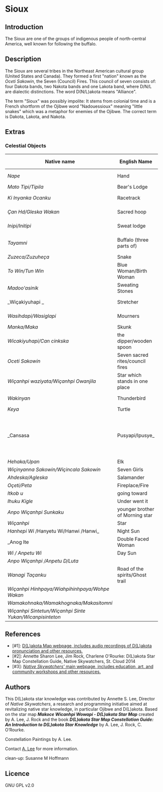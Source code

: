 # Sioux

## Introduction

The Sioux are one of the groups of indigenous people of north-central America,
well known for following the buffalo.

## Description

The Sioux are several tribes in the Northeast American cultural group (United
States and Canada). They formed a first "nation" known as the _Oceti Sakowin_,
the Seven (Council) Fires. This council of seven consists of: four Dakota
bands, two Nakota bands and one Lakota band, where D/N/L are dialectic
distinctions. The word D(N/L)akota means "Alliance".

The term "Sioux" was possibly impolite: It stems from colonial time and is a
French shortform of the Ojibwe word "Nadouessioux" meaning "little snakes"
which was a metaphor for enemies of the Ojibwe. The correct term is Dakota,
Lakota, and Nakota.

## Extras

### Celestial Objects

| Native name | English Name | Modern designation |
|----------|-------|-------|
|   _Nape_ | Hand  | lower Orion & β Eridanus  |
| _Mato Tipi/Tipila_ | Bear's Lodge | Gemini  |
| _Ki Inyanka Ocanku_ | Racetrack | Winter Circle & Pleiades  |
| _Çan Hd/Gleska Wakan_ | Sacred hoop | Winter Circle & Pleiades  |
| _Inipi/Initipi_ | Sweat lodge | Winter Circle & Pleiades  |
| _Tayamni_ | Buffalo (three parts of) | Orion, Canis Major, Pleiades  |
| _Zuzeca/Zuzuheça_ | Snake | Columbia | Puppis, Canis Major |
| _To Win/Tun Win_ | Blue Woman/Birth Woman | Big Dipper – inside Bowl  |
| _Madoo'asinik_ | Sweating Stones | Pleiades  |
| _Wiçakiyuhapi _ | Stretcher | Big Dipper – Bowl stars  |
| _Wasihdapi/Wasiglapi_ | Mourners | Big Dipper – Handle stars  |
| _Manka/Maka_ | Skunk | Big Dipper  |
| _Wicakiyuhapi/Can cinkska_ | the dipper/wooden spoon | Big Dipper |
| _Oceti Sakowin_ | Seven sacred rites/council fires | Big Dipper  |
| _Wiçanhpi waziyata/Wiçanhpi Owanjila_  |  Star which stands in one place | North star, Polaris  |
| _Wakinyan_ | Thunderbird | Draco, Ursa Minor  |
| _Keya_ | Turtle | Pegasus  |
| _Cansasa  | Pusyapi/Ipusye_ | Dried Red Willow (Red-Osier Dogwood – Cornus stolonifera) Aries | Triangulum  |
| _Hehaka/Upan_ | Elk | Pisces  |
| _Wiçinyanna Sakowin/Wiçincala Sakowin_ | Seven Girls | Pleiades  |
| _Ahdeska/Agleska_ | Salamander | Cygnus |
| _Oçeti/Peta_ | Fireplace/Fire | Leo |
| _Itkob u_ | going toward  | Arcturus   |
| _Ihuku Kigle_ | Under went it  | Arcturus |
| _Anpo Wiçanhpi Sunkaku_ | younger brother of Morning star | Arcturus  |
| _Wiçanhpi_ | Star  |  |
| _Hanhepi Wi_ /Hanyetu Wi/Hanwi /Hanwi_  |  Night Sun | Moon  |
| _Anog Ite  | Double Faced Woman | Moon  |
| _Wi / Anpetu Wi_  |  Day Sun | Sun |
| _Anpo Wiçanhpi /Anpetu D/Luta_ | |  Venus  |
| _Wanagi Taçanku_ | Road of the spirits/Ghost trail | Milky Way |
| _Wiçanhpi Hinhpaya/Wiahpihinhpaya/Wohpe Wakan_ |  |  Meteor/Falling star |
| _Wamakohnaka/Wamakhognaka/Makasitomni_  | | Universe |
| _Wiçanhpi Sintetun/Wiçanhpi Sinte Yukan/Wicanpisinteton_ |  |  Comet  |


## References

 - [#1]: [D(L)akota Map webpage, includes audio recordings of D(L)akota pronunciation and other resources.](http://web.stcloudstate.edu/aslee/DAKOTAMAP/home.html)
 - [#2]: Annette Sharon Lee, Jim Rock, Charlene O'Rourke: D(L)akota Star Map Constellation Guide, Native Skywatchers, St. Cloud 2014
 - [#3]: [_Native Skywatchers’_ main webpage, includes education, art, and community workshops and other resources.](http://www.nativeskywatchers.com)

## Authors

This D(L)akota star knowledge was contributed by Annette S. Lee, Director of
_Native Skywatchers_, a research and programming initiative aimed at
revitalizing native star knowledge, in particular Ojibwe and D(L)akota. Based
on the star map ___Makoce Wicanhpi Wowapi - D(L)akota Star Map___ created by A.
Lee, J. Rock and the book ___D(L)akota Star Map Constellation Guide: An
Introduction to D(L)akota Star Knowledge___ by A. Lee, J. Rock, C. O’Rourke.

Constellation Paintings by A. Lee.

Contact [A. Lee](mailto:aslee@stcloudstate.edu) for more information.

clean-up: Susanne M Hoffmann

## Licence

GNU GPL v2.0
